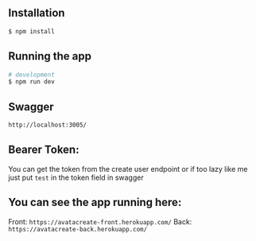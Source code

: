 ## Installation

```bash
$ npm install
```

## Running the app

```bash
# development
$ npm run dev
```

## Swagger

```bash
http://localhost:3005/
```

## Bearer Token:

You can get the token from the create user endpoint
or if too lazy like me just put `test` in the token field in swagger

## You can see the app running here:

Front:
`https://avatacreate-front.herokuapp.com/`
Back:
`https://avatacreate-back.herokuapp.com/`
